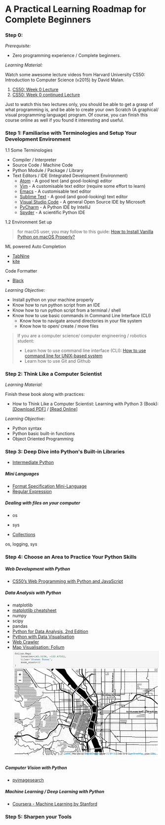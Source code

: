 # A Practical Learning Roadmap for Complete Beginners  

### Step 0:
*Prerequisite:*

- Zero programming experience / Complete beginners.

*Learning Material:*

Watch some awesome lecture videos from Harvard University CS50: Introduction to Computer Science (v2015) by David Malan.

1. [CS50: Week 0 Lecture](https://youtu.be/zFenJJtAEzE)
2. [CS50: Week 0 continued Lecture](https://youtu.be/UuFWYOnHwGM)

Just to watch this two lectures only, you should be able to get a grasp of what programming is, and be able to create your own Scratch (A graphical/ visual programming language) program. Of course, you can finish this course online as well if you found it interesting and useful.

### Step 1: Familiarise with Terminologies and Setup Your Development Environment
1.1 Some Terminologies

- Compiler / Interpreter
- Source Code / Machine Code
- Python Module / Package / Library
- Text Editors / IDE (Integrated Development Environment)
    - [Atom](https://atom.io) - A good text (and good-looking) editor
    - [Vim](https://www.vim.org/download.php) - A customisable text editor (require some effort to learn)
    - [Emacs](https://www.gnu.org/software/emacs/) - A customisable text editor
    - [Sublime Text](http://www.sublimetext.com) - A good (and good-looking) text editor
    - [Visual Studio Code](https://code.visualstudio.com) - A general Open Source IDE by Microsoft
    - [PyCharm](https://www.jetbrains.com/pycharm/) - A Python IDE by IntelliJ
    - [Spyder](https://www.spyder-ide.org) - A scientific Python IDE

1.2 Environment Set up
> for macOS user, you may follow to this guide: [How to Install Vanilla Python on macOS Properly?](docs/python-install-guide.md)

ML powered Auto Completion
- [TabNine](https://tabnine.com/)
- [kite](https://kite.com/)

Code Formatter
- [Black](https://black.readthedocs.io/en/stable/)

*Learning Objective:*

- Install python on your machine properly
- Know how to run python script from an IDE
- Know how to run python script from a terminal / shell
- Know how to use basic commands in Command Line Interface (CLI)
    - Know how to navigate around directories in your file system
    - Know how to open/ create / move files


>If you are a computer science/ computer engineering / robotics student:
>
>- Learn how to use command line interface (CLI): [How to use command line for UNIX-based system](https://www.taniarascia.com/how-to-use-the-command-line-for-apple-macos-and-linux/)
>- Learn how to use Git and Github

### Step 2: Think Like a Computer Scientist

*Learning Material:*

Finish these book along with practices:

- How to Think Like a Computer Scientist: Learning with Python 3 (Book):
[[Download PDF]](https://buildmedia.readthedocs.org/media/pdf/howtothink/latest/howtothink.pdf) / [[Read Online]](http://openbookproject.net/thinkcs/python/english3e/)

*Learning Objective:*

- Python syntax
- Python basic built-in functions
- Object Oriented Programming


### Step 3: Deep Dive into Python's Built-in Libraries

- [Intermediate Python](https://github.com/yasoob/intermediatePython)

##### Mini Languages

- [Format Specification Mini-Language](https://docs.python.org/3.7/library/string.html#format-specification-mini-language)
- [Regular Expression](https://docs.python.org/3/library/re.html)

##### Dealing with files on your computer

- os
- sys

- [Collections](https://docs.python.org/3.7/library/collections.html)



os, logging, sys

### Step 4: Choose an Area to Practice Your Python Skills

##### Web Development with Python

- [CS50’s Web Programming with Python and JavaScript](https://cs50.harvard.edu/web/2018/)

##### Data Analysis with Python

- matplotlib
- [matplotlib cheatsheet](https://github.com/rougier/matplotlib-cheatsheet)
- numpy
- scipy
- pandas
- [Python for Data Analysis, 2nd Edition](https://learning.oreilly.com/library/view/python-for-data/9781491957653/)
- [Python with Data Visualisation]()
- [Web Crawler](http://aosabook.org/en/500L/a-web-crawler-with-asyncio-coroutines.html)
- [Map Visualisation: Folium](https://github.com/python-visualization/folium)
![Folium](pics/folium.png)

##### Computer Vision with Python

- [pyimagesearch](https://www.pyimagesearch.com/)

##### Machine Learning / Deep Learning with Python

- [Coursera - Machine Learning by Stanford](https://www.coursera.org/learn/machine-learning)

### Step 5: Sharpen your Tools
